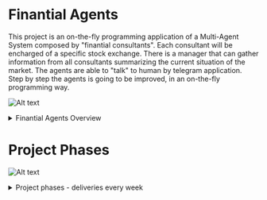 # Finantial Agents 
This project is an on-the-fly programming application of a Multi-Agent System composed by "finantial consultants". Each consultant will be encharged of a specific stock exchange. There is a manager that can gather information from all consultants summarizing the current situation of the market. The agents are able to "talk" to human by telegram application. Step by step the agents is going to be improved, in an on-the-fly programming way.

![Alt text](https://g.gravizo.com/source/finantialAgentsOverview?https%3A%2F%2Fraw.githubusercontent.com%2Fcleberjamaral%2FfinantialAgents%2Fmaster%2FREADME.md)

<details> 
<summary>Finantial Agents Overview</summary>
finantialAgentsOverview
digraph G {
    subgraph cluster_0 {
        label="Multi-Agent System";
        StockData [shape=cylinder];
        Manager;
        Consultant [label="n Consultants"];
        Manager -- Consultant;
        Consultant -- StockData;
    }
    subgraph cluster_1 {
        label="Telegram";
        Telegram [shape=note];
        Consultant -- Telegram;
        Manager -- Telegram;
    }
    subgraph cluster_2 {
        label="Humans";
	Human [shape=circle];
        Human -- Telegram;
    }
}
finantialAgentsOverview
</details>

# Project Phases

![Alt text](https://g.gravizo.com/source/finantialAgentsPhases?https%3A%2F%2Fraw.githubusercontent.com%2Fcleberjamaral%2Fcleberjamaral.github.io%2Fmaster%2FREADME.md?1)
<details> 
<summary>Project phases - deliveries every week</summary>
finantialAgentsPhases
digraph G {
	w0 [label="run auction demo app"];
  	w1 [label="change agent plans to store\nan stock exchange and\nrecomended price"];
	w2 [label="change artifact to access\ncurrent stock prices\nautomatically"];
	w0 -> w1;
	w1 -> w2;
	w2 -> w3;
	w3 -> w4;
	w4 -> w5;
}
finantialAgentsPhases
</details>
